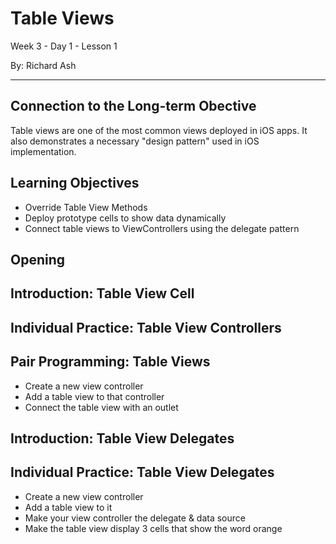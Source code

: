 # Table Views

Week 3 - Day 1 - Lesson 1

By: Richard Ash

---

## Connection to the Long-term Obective

Table views are one of the most common views deployed in iOS apps. It also demonstrates a necessary "design pattern" used in iOS implementation.

## Learning Objectives

+ Override Table View Methods
+ Deploy prototype cells to show data dynamically
+ Connect table views to ViewControllers using the delegate pattern

## Opening

## Introduction: Table View Cell

## Individual Practice: Table View Controllers

## Pair Programming: Table Views

+ Create a new view controller
+ Add a table view to that controller
+ Connect the table view with an outlet

## Introduction: Table View Delegates

## Individual Practice: Table View Delegates

+ Create a new view controller
+ Add a table view to it
+ Make your view controller the delegate & data source
+ Make the table view display 3 cells that show the word orange